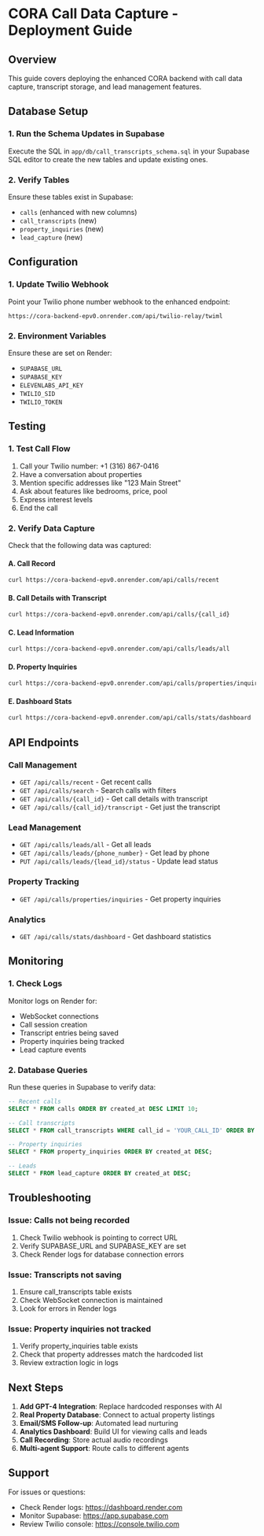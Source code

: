 # CORA Call Data Capture - Deployment Guide

## Overview
This guide covers deploying the enhanced CORA backend with call data capture, transcript storage, and lead management features.

## Database Setup

### 1. Run the Schema Updates in Supabase
Execute the SQL in `app/db/call_transcripts_schema.sql` in your Supabase SQL editor to create the new tables and update existing ones.

### 2. Verify Tables
Ensure these tables exist in Supabase:
- `calls` (enhanced with new columns)
- `call_transcripts` (new)
- `property_inquiries` (new)
- `lead_capture` (new)

## Configuration

### 1. Update Twilio Webhook
Point your Twilio phone number webhook to the enhanced endpoint:
```
https://cora-backend-epv0.onrender.com/api/twilio-relay/twiml
```

### 2. Environment Variables
Ensure these are set on Render:
- `SUPABASE_URL`
- `SUPABASE_KEY`
- `ELEVENLABS_API_KEY`
- `TWILIO_SID`
- `TWILIO_TOKEN`

## Testing

### 1. Test Call Flow
1. Call your Twilio number: +1 (316) 867-0416
2. Have a conversation about properties
3. Mention specific addresses like "123 Main Street"
4. Ask about features like bedrooms, price, pool
5. Express interest levels
6. End the call

### 2. Verify Data Capture
Check that the following data was captured:

#### A. Call Record
```bash
curl https://cora-backend-epv0.onrender.com/api/calls/recent
```

#### B. Call Details with Transcript
```bash
curl https://cora-backend-epv0.onrender.com/api/calls/{call_id}
```

#### C. Lead Information
```bash
curl https://cora-backend-epv0.onrender.com/api/calls/leads/all
```

#### D. Property Inquiries
```bash
curl https://cora-backend-epv0.onrender.com/api/calls/properties/inquiries
```

#### E. Dashboard Stats
```bash
curl https://cora-backend-epv0.onrender.com/api/calls/stats/dashboard
```

## API Endpoints

### Call Management
- `GET /api/calls/recent` - Get recent calls
- `GET /api/calls/search` - Search calls with filters
- `GET /api/calls/{call_id}` - Get call details with transcript
- `GET /api/calls/{call_id}/transcript` - Get just the transcript

### Lead Management
- `GET /api/calls/leads/all` - Get all leads
- `GET /api/calls/leads/{phone_number}` - Get lead by phone
- `PUT /api/calls/leads/{lead_id}/status` - Update lead status

### Property Tracking
- `GET /api/calls/properties/inquiries` - Get property inquiries

### Analytics
- `GET /api/calls/stats/dashboard` - Get dashboard statistics

## Monitoring

### 1. Check Logs
Monitor logs on Render for:
- WebSocket connections
- Call session creation
- Transcript entries being saved
- Property inquiries being tracked
- Lead capture events

### 2. Database Queries
Run these queries in Supabase to verify data:

```sql
-- Recent calls
SELECT * FROM calls ORDER BY created_at DESC LIMIT 10;

-- Call transcripts
SELECT * FROM call_transcripts WHERE call_id = 'YOUR_CALL_ID' ORDER BY sequence_number;

-- Property inquiries
SELECT * FROM property_inquiries ORDER BY created_at DESC;

-- Leads
SELECT * FROM lead_capture ORDER BY created_at DESC;
```

## Troubleshooting

### Issue: Calls not being recorded
1. Check Twilio webhook is pointing to correct URL
2. Verify SUPABASE_URL and SUPABASE_KEY are set
3. Check Render logs for database connection errors

### Issue: Transcripts not saving
1. Ensure call_transcripts table exists
2. Check WebSocket connection is maintained
3. Look for errors in Render logs

### Issue: Property inquiries not tracked
1. Verify property_inquiries table exists
2. Check that property addresses match the hardcoded list
3. Review extraction logic in logs

## Next Steps

1. **Add GPT-4 Integration**: Replace hardcoded responses with AI
2. **Real Property Database**: Connect to actual property listings
3. **Email/SMS Follow-up**: Automated lead nurturing
4. **Analytics Dashboard**: Build UI for viewing calls and leads
5. **Call Recording**: Store actual audio recordings
6. **Multi-agent Support**: Route calls to different agents

## Support

For issues or questions:
- Check Render logs: https://dashboard.render.com
- Monitor Supabase: https://app.supabase.com
- Review Twilio console: https://console.twilio.com
